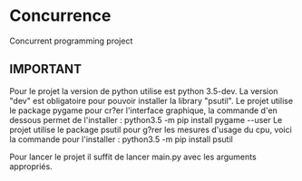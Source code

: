 # Concurrence
Concurrent programming project


## IMPORTANT

Pour le projet la version de python utilise est python 3.5-dev.
La version "dev" est obligatoire pour pouvoir installer la library "psutil".
Le projet utilise le package pygame pour cr?er l'interface graphique, la commande d'en dessous permet de l'installer :
    python3.5 -m pip install pygame --user
Le projet utilise le package psutil pour g?rer les mesures d'usage du cpu, voici la commande pour l'installer :
    python3.5 -m pip install psutil

Pour lancer le projet il suffit de lancer main.py avec les arguments appropriés.



